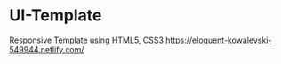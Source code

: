 # UI-Template
Responsive Template using HTML5, CSS3
https://eloquent-kowalevski-549944.netlify.com/
